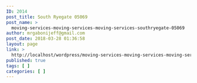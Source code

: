 ```yaml
---
ID: 2014
post_title: South Ryegate 05069
post_name: >
  moving-services-moving-services-moving-services-southryegate-05069
author: mrgabonijeff@gmail.com
post_date: 2018-03-28 01:36:58
layout: page
link: >
  http://localhost/wordpress/moving-services-moving-services-moving-services-southryegate-05069/
published: true
tags: [ ]
categories: [ ]
---
```

